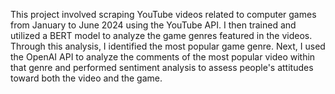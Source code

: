 This project involved scraping YouTube videos related to computer games from January to June 2024 using the YouTube API. I then trained and utilized a BERT model to analyze the game genres featured in the videos. Through this analysis, I identified the most popular game genre. Next, I used the OpenAI API to analyze the comments of the most popular video within that genre and performed sentiment analysis to assess people's attitudes toward both the video and the game.
